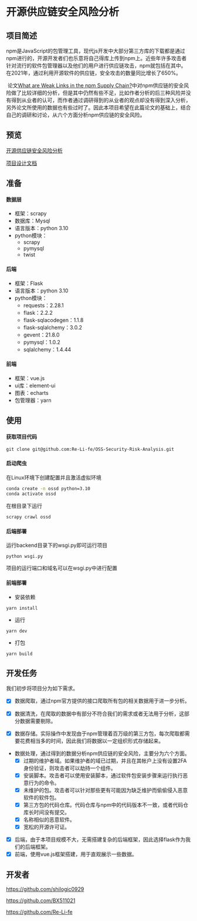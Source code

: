 # 开源供应链安全风险分析

## 项目简述

​	npm是JavaScript的包管理工具，现代js开发中大部分第三方库的下载都是通过npm进行的，开源开发者们也乐意将自己得库上传到npm上。近些年许多攻击者针对流行的软件包管理器以及他们的用户进行供应链攻击，npm就包括在其中。在2021年，通过利用开源软件的供应链，安全攻击的数量同比增长了650%。

​	论文[What are Weak Links in the npm Supply Chain?](https://arxiv.org/abs/2112.10165v2)中对npm供应链的安全风险做了比较详细的分析，但是其中仍然有些不足，比如作者分析的后三种风险并没有得到从业者的认可，而作者通过调研得到的从业者的观点却没有得到深入分析，另外论文所使用的数据也有些过时了。因此本项目希望在此篇论文的基础上，结合自己的调研和讨论，从六个方面分析npm供应链的安全风险。

## 预览

[开源供应链安全风险分析](http://ossd.retools.space/)

[项目设计文档](https://blog.csdn.net/weixin_47231648/article/details/127876587)


## 准备

#### 数据层

* 框架：scrapy
* 数据库：Mysql
* 语言版本：python 3.10
* python模块：
  * scrapy
  * pymysql
  * twist

#### 后端

- 框架：Flask
- 语言版本：python 3.10
- python模块：
  - requests：2.28.1
  - flask：2.2.2
  - flask-sqlacodegen：1.1.8
  - flask-sqlalchemy：3.0.2
  - gevent：21.8.0
  - pymysql：1.0.2
  - sqlalchemy：1.4.44

#### 前端

* 框架：vue.js
* ui库：element-ui
* 图表：echarts
* 包管理器：yarn

## 使用

#### 获取项目代码

```
git clone git@github.com:Re-Li-fe/OSS-Security-Risk-Analysis.git
```

#### 启动爬虫

在Linux环境下创建配置并且激活虚拟环境

```bash
conda create -n ossd python=3.10
conda activate ossd
```

在根目录下运行

```bash
scrapy crawl ossd
```

#### 后端部署

运行backend目录下的wsgi.py即可运行项目

```
python wsgi.py
```

项目的运行端口和域名可以在wsgi.py中进行配置

#### 前端部署

- 安装依赖

```
yarn install
```

- 运行

```
yarn dev
```

- 打包

```
yarn build
```

## 开发任务

我们初步将项目分为如下需求。

 - [x] 数据爬取，通过npm官方提供的接口爬取所有包的相关数据用于进一步分析。

 - [x] 数据清洗，在爬取的数据中有部分不符合我们的需求或者无法用于分析，这部分数据需要剔除。
 - [x] 数据存储。实际操作中发现由于npm管理着百万级的第三方包，每次爬取都需要花费相当多的时间，因此我们将数据以一定组织形式存储起来。
* 数据处理，通过得到的数据分析npm供应链的安全风险，主要分为六个方面。
  - [x] 过期的维护者域。如果维护者的域已过期，并且在其帐户上没有设置2FA身份验证，则攻击者可以劫持一个组件。
  - [x] 安装脚本。攻击者可以使用安装脚本，通过软件包安装步骤来运行执行恶意行为的命令。
  - [x] 未维护的包。攻击者可以针对那些更有可能因为缺乏维护而偷偷侵入恶意软件的软件包。
  - [x] 第三方包的代码仓库。代码仓库与npm中的代码版本不一致，或者代码仓库长时间没有提交。
  - [x] 名称相似的恶意软件。
  - [x] 宽松的开源许可证。
 - [x] 后端，由于本项目规模不大，无需搭建复杂的后端框架，因此选择flask作为我们的后端框架。
 - [x] 前端，使用vue.js框架搭建，用于直观展示一些数据。

## 开发者

https://github.com/shilogic0929

https://github.com/BX511021

https://github.com/Re-Li-fe